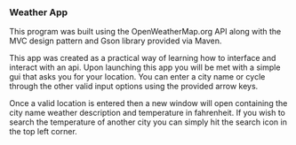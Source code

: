 ### Weather App

This program was built using the OpenWeatherMap.org API along with the MVC design pattern 
and Gson library provided via Maven.

This app was created as a practical way of learning how to interface and interact with an api. 
Upon launching this app you will be met with a simple gui that asks you for your location.
You can enter a city name or cycle through the other valid input options using the provided arrow keys.

Once a valid location is entered then a new window will open containing the city name weather
description and temperature in fahrenheit. If you wish to search the temperature of another city you 
can simply hit the search icon in the top left corner.

